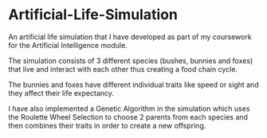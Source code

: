# Artificial-Life-Simulation

An artificial life simulation that I have developed as part of my coursework for the Artificial Intelligence module.

The simulation consists of 3 different species (bushes, bunnies and foxes) that live and interact with each other thus creating a 
food chain cycle.

The bunnies and foxes have different individual traits like speed or sight and they affect their life expectancy.

I have also implemented a Genetic Algorithm in the simulation which uses the Roulette Wheel Selection to choose 2 parents from each species and then combines their traits in order to create a new offspring. 
